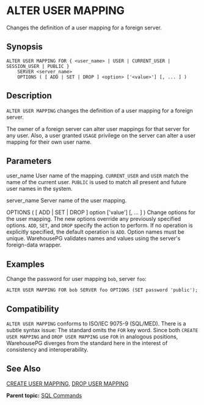 # ALTER USER MAPPING 

Changes the definition of a user mapping for a foreign server.

## <a id="section2"></a>Synopsis 

``` {#sql_command_synopsis}
ALTER USER MAPPING FOR { <user_name> | USER | CURRENT_USER | SESSION_USER | PUBLIC }
    SERVER <server_name>
    OPTIONS ( [ ADD | SET | DROP ] <option> ['<value>'] [, ... ] )
```

## <a id="section3"></a>Description 

`ALTER USER MAPPING` changes the definition of a user mapping for a foreign server.

The owner of a foreign server can alter user mappings for that server for any user. Also, a user granted `USAGE` privilege on the server can alter a user mapping for their own user name.

## <a id="section4"></a>Parameters 

user\_name
User name of the mapping. `CURRENT_USER` and `USER` match the name of the current user. `PUBLIC` is used to match all present and future user names in the system.

server\_name
Server name of the user mapping.

OPTIONS \( \[ ADD \| SET \| DROP \] option \['value'\] \[, ... \] \)
Change options for the user mapping. The new options override any previously specified options. `ADD`, `SET`, and `DROP` specify the action to perform. If no operation is explicitly specified, the default operation is `ADD`. Option names must be unique. WarehousePG validates names and values using the server's foreign-data wrapper.

## <a id="section6"></a>Examples 

Change the password for user mapping `bob`, server `foo`:

```
ALTER USER MAPPING FOR bob SERVER foo OPTIONS (SET password 'public');
```

## <a id="section7"></a>Compatibility 

`ALTER USER MAPPING` conforms to ISO/IEC 9075-9 \(SQL/MED\). There is a subtle syntax issue: The standard omits the `FOR` key word. Since both `CREATE USER MAPPING` and `DROP USER MAPPING` use `FOR` in analogous positions, WarehousePG diverges from the standard here in the interest of consistency and interoperability.

## <a id="section8"></a>See Also 

[CREATE USER MAPPING](CREATE_USER_MAPPING.html), [DROP USER MAPPING](DROP_USER_MAPPING.html)

**Parent topic:** [SQL Commands](../sql_commands/sql_ref.html)


